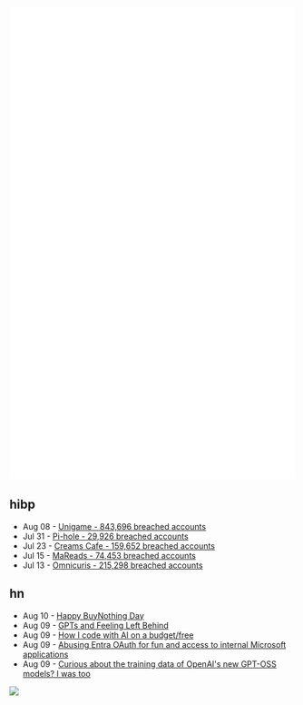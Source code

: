![Metrics](https://raw.githubusercontent.com/phixion/phixion/master/metrics.svg)

## hibp

<!--
for https://github.com/phixion/phixion/blob/main/.github/workflows/feeds.yml
-->
<!--START_SECTION:haveibeenpwnd-->
- Aug 08 - [Unigame - 843,696 breached accounts](https://haveibeenpwned.com/Breach/Unigame)
- Jul 31 - [Pi-hole - 29,926 breached accounts](https://haveibeenpwned.com/Breach/ThePi-Hole)
- Jul 23 - [Creams Cafe - 159,652 breached accounts](https://haveibeenpwned.com/Breach/CreamsCafe)
- Jul 15 - [MaReads - 74,453 breached accounts](https://haveibeenpwned.com/Breach/MaReads)
- Jul 13 - [Omnicuris - 215,298 breached accounts](https://haveibeenpwned.com/Breach/Omnicuris)
<!--END_SECTION:haveibeenpwnd-->

## hn

<!--
for https://github.com/phixion/phixion/blob/main/.github/workflows/feeds.yml
-->
<!--START_SECTION:hn-->
- Aug 10 - [Happy BuyNothing Day](https://justbuynothing.com/)
- Aug 09 - [GPTs and Feeling Left Behind](https://whynothugo.nl/journal/2025/08/06/gpts-and-feeling-left-behind/)
- Aug 09 - [How I code with AI on a budget/free](https://wuu73.org/blog/aiguide1.html)
- Aug 09 - [Abusing Entra OAuth for fun and access to internal Microsoft applications](https://research.eye.security/consent-and-compromise/)
- Aug 09 - [Curious about the training data of OpenAI's new GPT-OSS models? I was too](https://twitter.com/jxmnop/status/1953899426075816164)
<!--END_SECTION:hn-->

<!--
for https://yhype.me
-->
![](https://hit.yhype.me/github/profile?user_id=13013670)
